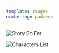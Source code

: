 ```yaml
---
template: images
numbering: padzero
---
```


![Story So Far](../../_Images/v03/StoryChara1.png#.insert)

![Characters List](../../_Images/v03/StoryChara2.png#.insert)

